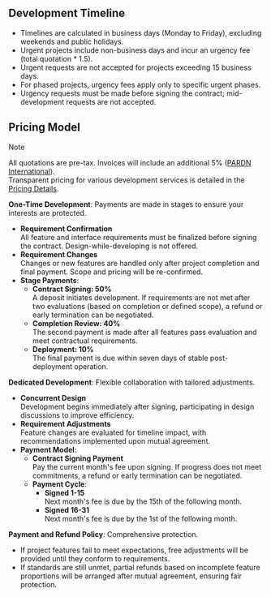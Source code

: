## Development Timeline  

- Timelines are calculated in business days (Monday to Friday), excluding weekends and public holidays.  
- Urgent projects include non-business days and incur an urgency fee (total quotation * 1.5).  
- Urgent requests are not accepted for projects exceeding 15 business days.  
- For phased projects, urgency fees apply only to specific urgent phases.  
- Urgency requests must be made before signing the contract; mid-development requests are not accepted.  

## Pricing Model  

> [!NOTE]
> All quotations are pre-tax. Invoices will include an additional 5% ([PARDN International](https://findbiz.nat.gov.tw/fts/query/QueryBar/queryInit.do?banNo=24924502)).  
> Transparent pricing for various development services is detailed in the [Pricing Details](https://pardn.io/?folder=about&target=pricing_details).  

**One-Time Development**: Payments are made in stages to ensure your interests are protected.  

- **Requirement Confirmation**  
    All feature and interface requirements must be finalized before signing the contract. Design-while-developing is not offered.  
- **Requirement Changes**  
    Changes or new features are handled only after project completion and final payment. Scope and pricing will be re-confirmed.  
- **Stage Payments**:  
    - **Contract Signing: 50%**  
        A deposit initiates development. If requirements are not met after two evaluations (based on completion or defined scope), a refund or early termination can be negotiated.  
    - **Completion Review: 40%**  
        The second payment is made after all features pass evaluation and meet contractual requirements.  
    - **Deployment: 10%**  
        The final payment is due within seven days of stable post-deployment operation.  

**Dedicated Development**: Flexible collaboration with tailored adjustments.  

- **Concurrent Design**  
    Development begins immediately after signing, participating in design discussions to improve efficiency.  
- **Requirement Adjustments**  
    Feature changes are evaluated for timeline impact, with recommendations implemented upon mutual agreement.  
- **Payment Model**:  
    - **Contract Signing Payment**  
        Pay the current month's fee upon signing. If progress does not meet commitments, a refund or early termination can be negotiated.  
    - **Payment Cycle**:  
        - **Signed 1-15**  
            Next month's fee is due by the 15th of the following month.  
        - **Signed 16-31**  
            Next month's fee is due by the 1st of the following month.  

**Payment and Refund Policy**: Comprehensive protection.  

- If project features fail to meet expectations, free adjustments will be provided until they conform to requirements.  
- If standards are still unmet, partial refunds based on incomplete feature proportions will be arranged after mutual agreement, ensuring fair protection.  